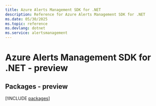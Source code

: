 ```yaml
---
title: Azure Alerts Management SDK for .NET
description: Reference for Azure Alerts Management SDK for .NET
ms.date: 05/30/2025
ms.topic: reference
ms.devlang: dotnet
ms.service: alertsmanagement
---
```

# Azure Alerts Management SDK for .NET - preview
## Packages - preview
[!INCLUDE [packages](alerts-management-index.md)]